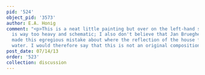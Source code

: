 ```yaml
---
pid: '524'
object_pid: '3573'
author: E.A. Honig
comment: "<p>This is a neat little painting but over on the left-hand side the brushwork
  is way too heavy and schematic; I also don't believe that Jan Brueghel would have
  made this egregious mistake about where the reflection of the house falls in the
  water. I would therefore say that this is not an original composition by Jan Brueghel.</p>\n"
post_date: 07/14/13
order: '523'
collection: discussion
---
```

